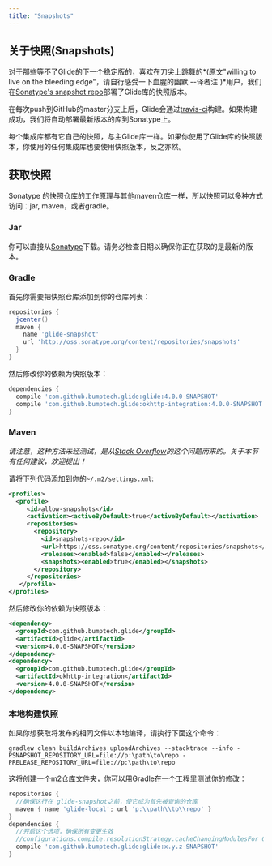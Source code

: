 ```yaml
---
title: "Snapshots"
---
```


## 关于快照(Snapshots)
对于那些等不了Glide的下一个稳定版的，喜欢在刀尖上跳舞的*(原文"willing to live on the bleeding edge"，请自行感受一下血腥的幽默 --译者注`)*用户，我们在[Sonatype's snapshot repo][2]部署了Glide库的快照版本。

在每次push到GitHub的master分支上后，Glide会通过[travis-ci][1]构建。如果构建成功，我们将自动部署最新版本的库到Sonatype上。

每个集成库都有它自己的快照，与主Glide库一样。如果你使用了Glide库的快照版本，你使用的任何集成库也要使用快照版本，反之亦然。

## 获取快照
Sonatype 的快照仓库的工作原理与其他maven仓库一样，所以快照可以多种方式访问：jar, maven，或者gradle。

### Jar
你可以直接从[Sonatype][3]下载。请务必检查日期以确保你正在获取的是最新的版本。

### Gradle

首先你需要把快照仓库添加到你的仓库列表：

```gradle
repositories {
  jcenter()
  maven {
    name 'glide-snapshot'
    url 'http://oss.sonatype.org/content/repositories/snapshots'
  }
}
```

然后修改你的依赖为快照版本：

```gradle
dependencies {
  compile 'com.github.bumptech.glide:glide:4.0.0-SNAPSHOT'
  compile 'com.github.bumptech.glide:okhttp-integration:4.0.0-SNAPSHOT'
}
```

### Maven
*请注意，这种方法未经测试，是从[Stack Overflow][4]的这个问题而来的。关于本节有任何建议，欢迎提出！*

请将下列代码添加到你的`~/.m2/settings.xml`:

```xml
<profiles>
  <profile>
     <id>allow-snapshots</id>
     <activation><activeByDefault>true</activeByDefault></activation>
     <repositories>
       <repository>
         <id>snapshots-repo</id>
         <url>https://oss.sonatype.org/content/repositories/snapshots</url>
         <releases><enabled>false</enabled></releases>
         <snapshots><enabled>true</enabled></snapshots>
       </repository>
     </repositories>
   </profile>
</profiles>
```

然后修改你的依赖为快照版本：

```xml
<dependency>
  <groupId>com.github.bumptech.glide</groupId>
  <artifactId>glide</artifactId>
  <version>4.0.0-SNAPSHOT</version>
</dependency>
<dependency>
  <groupId>com.github.bumptech.glide</groupId>
  <artifactId>okhttp-integration</artifactId>
  <version>4.0.0-SNAPSHOT</version>
</dependency>
```

### 本地构建快照
如果你想获取将发布的相同文件以本地编译，请执行下面这个命令：
```shell
gradlew clean buildArchives uploadArchives --stacktrace --info -PSNAPSHOT_REPOSITORY_URL=file://p:\path\to\repo -PRELEASE_REPOSITORY_URL=file://p:\path\to\repo
```
这将创建一个m2仓库文件夹，你可以用Gradle在一个工程里测试你的修改：
```gradle
repositories {
  //确保这行在 glide-snapshot之前，使它成为首先被查询的仓库
  maven { name 'glide-local'; url 'p:\\path\\to\\repo' }
}
dependencies {
  //开启这个选项，确保所有变更生效
  //configurations.compile.resolutionStrategy.cacheChangingModulesFor 0, 'seconds'
  compile 'com.github.bumptech.glide:glide:x.y.z-SNAPSHOT'
}
```

[1]: https://travis-ci.org/bumptech/glide
[2]: https://oss.sonatype.org/content/repositories/snapshots/
[3]: https://oss.sonatype.org/content/repositories/snapshots/com/github/bumptech/glide/
[4]: http://stackoverflow.com/questions/7715321/how-to-download-snapshot-version-from-maven-snapshot-repository